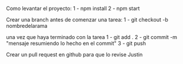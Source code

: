 Como levantar el proyecto:
1 - npm install
2 - npm start

Crear una branch antes de comenzar una tarea:
1 - git checkout -b nombredelarama

una vez que haya terminado con la tarea
1 - git add . 
2 - git commit -m "mensaje resumiendo lo hecho en el commit"
3 - git push

Crear un pull request en github para que lo revise Justin

